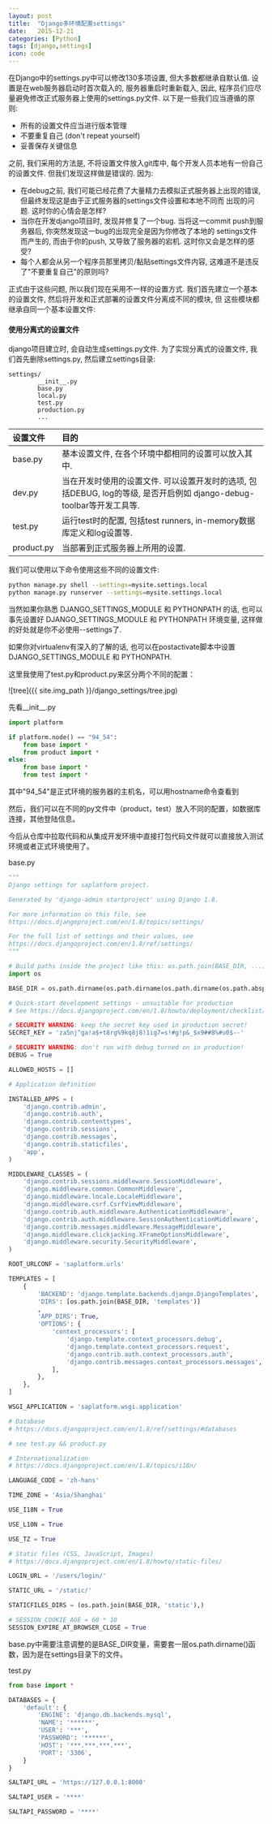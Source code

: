 ```yaml
---
layout: post
title:  "Django多环境配置settings"
date:   2015-12-21
categories: [Python]
tags: [django,settings]
icon: code
---
```


在Django中的settings.py中可以修改130多项设置, 但大多数都继承自默认值. 设置是在web服务器启动时首次载入的, 服务器重启时重新载入, 因此, 程序员们应尽量避免修改正式服务器上使用的settings.py文件. 以下是一些我们应当遵循的原则:

* 所有的设置文件应当进行版本管理
* 不要重复自己 (don't repeat yourself)
* 妥善保存关键信息

之前, 我们采用的方法是, 不将设置文件放入git库中, 每个开发人员本地有一份自己的设置文件. 但我们发现这样做是错误的. 因为:

* 在debug之前, 我们可能已经花费了大量精力去模拟正式服务器上出现的错误, 但最终发现这是由于正式服务器的settings文件设置和本地不同而 出现的问题. 这时你的心情会是怎样?
* 当你在开发django项目时, 发现并修复了一个bug. 当将这一commit push到服务器后, 你突然发现这一bug的出现完全是因为你修改了本地的 settings文件而产生的, 而由于你的push, 又导致了服务器的宕机. 这时你又会是怎样的感受?
* 每个人都会从另一个程序员那里拷贝/黏贴settings文件内容, 这难道不是违反了"不要重复自己"的原则吗?

正式由于这些问题, 所以我们现在采用不一样的设置方式. 我们首先建立一个基本的设置文件, 然后将开发和正式部署的设置文件分离成不同的模块, 但 这些模块都继承自同一个基本设置文件:

#### 使用分离式的设置文件
django项目建立时, 会自动生成settings.py文件. 为了实现分离式的设置文件, 我们首先删除settings.py, 然后建立settings目录:

``` text
settings/
        __init__.py
        base.py
        local.py
        test.py
        production.py
        ...
```

| 设置文件 | 目的 |
|:------ |:---- |
| base.py | 基本设置文件, 在各个环境中都相同的设置可以放入其中. |
| dev.py | 当在开发时使用的设置文件. 可以设置开发时的选项, 包括DEBUG, log的等级, 是否开启例如 django-debug-toolbar等开发工具等. |
| test.py | 运行test时的配置, 包括test runners, in-memory数据库定义和log设置等. |
| product.py | 当部署到正式服务器上所用的设置. |

我们可以使用以下命令使用这些不同的设置文件:

``` bash
python manage.py shell --settings=mysite.settings.local
python manage.py runserver --settings=mysite.settings.local
```

当然如果你熟悉 DJANGO_SETTINGS_MODULE 和 PYTHONPATH 的话, 也可以事先设置好 DJANGO_SETTINGS_MODULE 和 PYTHONPATH 环境变量, 这样做的好处就是你不必使用--settings了.

如果你对virtualenv有深入的了解的话, 也可以在postactivate脚本中设置 DJANGO_SETTINGS_MODULE 和 PYTHONPATH.

这里我使用了test.py和product.py来区分两个不同的配置：

![tree]({{ site.img_path }}/django_settings/tree.jpg)

先看__init__.py

``` python
import platform

if platform.node() == "94_54":
    from base import *
    from product import *
else:
    from base import *
    from test import *
```

其中"94_54"是正式环境的服务器的主机名，可以用hostname命令查看到

然后，我们可以在不同的py文件中（product，test）放入不同的配置，如数据库连接，其他登陆信息。

今后从仓库中拉取代码和从集成开发环境中直接打包代码文件就可以直接放入测试环境或者正式环境使用了。

base.py

``` python
"""
Django settings for saplatform project.

Generated by 'django-admin startproject' using Django 1.8.

For more information on this file, see
https://docs.djangoproject.com/en/1.8/topics/settings/

For the full list of settings and their values, see
https://docs.djangoproject.com/en/1.8/ref/settings/
"""

# Build paths inside the project like this: os.path.join(BASE_DIR, ...)
import os

BASE_DIR = os.path.dirname(os.path.dirname(os.path.dirname(os.path.abspath(__file__))))

# Quick-start development settings - unsuitable for production
# See https://docs.djangoproject.com/en/1.8/howto/deployment/checklist/

# SECURITY WARNING: keep the secret key used in production secret!
SECRET_KEY = 'za5nj^ga!a$+t8rg%9kq8j8)1ig7=s!#g!p&_$x9##8%#u0$--'

# SECURITY WARNING: don't run with debug turned on in production!
DEBUG = True

ALLOWED_HOSTS = []

# Application definition

INSTALLED_APPS = (
    'django.contrib.admin',
    'django.contrib.auth',
    'django.contrib.contenttypes',
    'django.contrib.sessions',
    'django.contrib.messages',
    'django.contrib.staticfiles',
    'app',
)

MIDDLEWARE_CLASSES = (
    'django.contrib.sessions.middleware.SessionMiddleware',
    'django.middleware.common.CommonMiddleware',
    'django.middleware.locale.LocaleMiddleware',
    'django.middleware.csrf.CsrfViewMiddleware',
    'django.contrib.auth.middleware.AuthenticationMiddleware',
    'django.contrib.auth.middleware.SessionAuthenticationMiddleware',
    'django.contrib.messages.middleware.MessageMiddleware',
    'django.middleware.clickjacking.XFrameOptionsMiddleware',
    'django.middleware.security.SecurityMiddleware',
)

ROOT_URLCONF = 'saplatform.urls'

TEMPLATES = [
    {
        'BACKEND': 'django.template.backends.django.DjangoTemplates',
        'DIRS': [os.path.join(BASE_DIR, 'templates')]
        ,
        'APP_DIRS': True,
        'OPTIONS': {
            'context_processors': [
                'django.template.context_processors.debug',
                'django.template.context_processors.request',
                'django.contrib.auth.context_processors.auth',
                'django.contrib.messages.context_processors.messages',
            ],
        },
    },
]

WSGI_APPLICATION = 'saplatform.wsgi.application'

# Database
# https://docs.djangoproject.com/en/1.8/ref/settings/#databases

# see test.py && product.py

# Internationalization
# https://docs.djangoproject.com/en/1.8/topics/i18n/

LANGUAGE_CODE = 'zh-hans'

TIME_ZONE = 'Asia/Shanghai'

USE_I18N = True

USE_L10N = True

USE_TZ = True

# Static files (CSS, JavaScript, Images)
# https://docs.djangoproject.com/en/1.8/howto/static-files/

LOGIN_URL = '/users/login/'

STATIC_URL = '/static/'

STATICFILES_DIRS = (os.path.join(BASE_DIR, 'static'),)

# SESSION_COOKIE_AGE = 60 * 10
SESSION_EXPIRE_AT_BROWSER_CLOSE = True

```

base.py中需要注意调整的是BASE_DIR变量，需要套一层os.path.dirname()函数，因为是在settings目录下的文件。

test.py

``` python
from base import *

DATABASES = {
    'default': {
        'ENGINE': 'django.db.backends.mysql',
        'NAME': '******',
        'USER': '***',
        'PASSWORD': '******',
        'HOST': '***.***.***.***',
        'PORT': '3306',
    }
}

SALTAPI_URL = 'https://127.0.0.1:8000'

SALTAPI_USER = '****'

SALTAPI_PASSWORD = '****'
```
